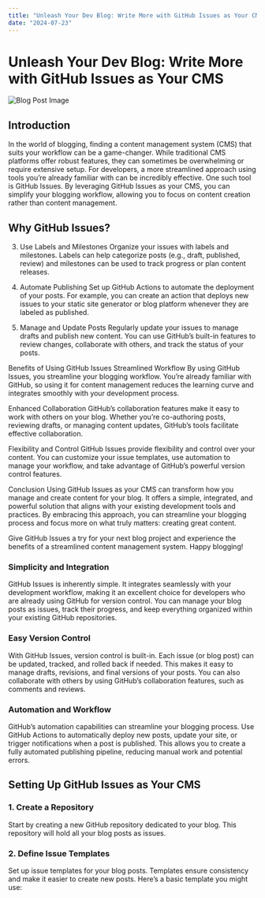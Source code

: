 ```yaml
---
title: "Unleash Your Dev Blog: Write More with GitHub Issues as Your CMS"
date: "2024-07-23"
---
```


# Unleash Your Dev Blog: Write More with GitHub Issues as Your CMS

![Blog Post Image](https://scitechdaily.com/images/Evil-Robot-Artificial-Intelligence.jpg)

## Introduction

In the world of blogging, finding a content management system (CMS) that suits your workflow can be a game-changer. While traditional CMS platforms offer robust features, they can sometimes be overwhelming or require extensive setup. For developers, a more streamlined approach using tools you’re already familiar with can be incredibly effective. One such tool is GitHub Issues. By leveraging GitHub Issues as your CMS, you can simplify your blogging workflow, allowing you to focus on content creation rather than content management.

## Why GitHub Issues?
3. Use Labels and Milestones
Organize your issues with labels and milestones. Labels can help categorize posts (e.g., draft, published, review) and milestones can be used to track progress or plan content releases.

4. Automate Publishing
Set up GitHub Actions to automate the deployment of your posts. For example, you can create an action that deploys new issues to your static site generator or blog platform whenever they are labeled as published.

5. Manage and Update Posts
Regularly update your issues to manage drafts and publish new content. You can use GitHub’s built-in features to review changes, collaborate with others, and track the status of your posts.

Benefits of Using GitHub Issues
Streamlined Workflow
By using GitHub Issues, you streamline your blogging workflow. You’re already familiar with GitHub, so using it for content management reduces the learning curve and integrates smoothly with your development process.

Enhanced Collaboration
GitHub’s collaboration features make it easy to work with others on your blog. Whether you’re co-authoring posts, reviewing drafts, or managing content updates, GitHub’s tools facilitate effective collaboration.

Flexibility and Control
GitHub Issues provide flexibility and control over your content. You can customize your issue templates, use automation to manage your workflow, and take advantage of GitHub’s powerful version control features.

Conclusion
Using GitHub Issues as your CMS can transform how you manage and create content for your blog. It offers a simple, integrated, and powerful solution that aligns with your existing development tools and practices. By embracing this approach, you can streamline your blogging process and focus more on what truly matters: creating great content.

Give GitHub Issues a try for your next blog project and experience the benefits of a streamlined content management system. Happy blogging!

### Simplicity and Integration

GitHub Issues is inherently simple. It integrates seamlessly with your development workflow, making it an excellent choice for developers who are already using GitHub for version control. You can manage your blog posts as issues, track their progress, and keep everything organized within your existing GitHub repositories.

### Easy Version Control

With GitHub Issues, version control is built-in. Each issue (or blog post) can be updated, tracked, and rolled back if needed. This makes it easy to manage drafts, revisions, and final versions of your posts. You can also collaborate with others by using GitHub’s collaboration features, such as comments and reviews.

### Automation and Workflow

GitHub’s automation capabilities can streamline your blogging process. Use GitHub Actions to automatically deploy new posts, update your site, or trigger notifications when a post is published. This allows you to create a fully automated publishing pipeline, reducing manual work and potential errors.

## Setting Up GitHub Issues as Your CMS

### 1. Create a Repository

Start by creating a new GitHub repository dedicated to your blog. This repository will hold all your blog posts as issues. 

### 2. Define Issue Templates

Set up issue templates for your blog posts. Templates ensure consistency and make it easier to create new posts. Here’s a basic template you might use:

